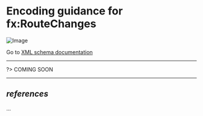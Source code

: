 # Encoding guidance for fx:RouteChanges

![Image](https://www.fixm.aero/releases/FIXM-4.3.0/doc/logical_model_documentation/EARoot/EA1/EA2/EA9/EA1/EA363.png)

Go to [XML schema documentation](https://www.fixm.aero/releases/FIXM-4.3.0/doc/schema_documentation/Fixm_RouteChangeType.html)

---

?> COMING SOON

---

## *references* <!-- {docsify-ignore} -->

...

